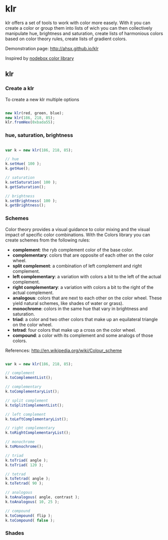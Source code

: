 klr
===

klr offers a set of tools to work with color more easely. With it you can create a color or group them into lists of wich you can then collectively manipulate hue, brightness and saturation, create lists of harmonious colors based on color theory rules, create lists of gradient colors.

Demonstration page: <http://ahsx.github.io/klr>

Inspired by [nodebox color library](http://nodebox.net/code/index.php/Colors)

## klr

### Create a klr

To create a new klr multiple options

```javascript

new klr(red, green, blue);
new klr(186, 218, 85);
klr.fromHex(0xbada55);

```

### hue, saturation, brightness


```javascript

var k = new klr(186, 218, 85);

// hue
k.setHue( 100 );
k.getHue();

// saturation
k.setSaturation( 100 );
k.getSaturation();

// brightness
k.setBrightness( 100 );
k.getBrightness();

```

### Schemes

Color theory provides a visual guidance to color mixing and the visual impact of specific color combinations. With the Colors library you can create schemes from the following rules:

- **complement**: the ryb complement color of the base color.
- **complementary**: colors that are opposite of each other on the color wheel.
- **split complement**: a combination of left complement and right complement.
- **left complementary**: a variation with colors a bit to the left of the actual complement.
- **right complementary**: a variation with colors a bit to the right of the actual complement.
- **analogous**: colors that are next to each other on the color wheel. These yield natural schemes, like shades of water or grass).
- **monochrome**: colors in the same hue that vary in brightness and saturation.
- **triad**: a color and two other colors that make up an equilateral triangle on the color wheel.
- **tetrad**: four colors that make up a cross on the color wheel.
- **compound**: a color with its complement and some analogs of those colors.

References: <http://en.wikipedia.org/wiki/Colour_scheme>


```javascript

var k = new klr(186, 218, 85);

// complement
k.toComplementList();

// complementary
k.toComplementaryList();

// split complement
k.toSplitComplementList();

// left complement
k.toLeftComplementaryList();

// right complementary
k.toRightComplementaryList();

// monochrome
k.toMonochrome();

// triad
k.toTriad( angle );
k.toTriad( 120 );

// tetrad
k.toTetrad( angle );
k.toTetrad( 90 );

// analogous
k.toAnalogous( angle, contrast );
k.toAnalogous( 10, 25 );

// compound
k.toCompound( flip );
k.toCompound( false );

```

### Shades
